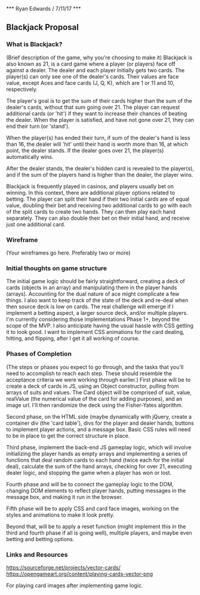 *** Ryan Edwards / 7/11/17 ***

## Blackjack Proposal

### What is Blackjack?

(Brief description of the game, why you're choosing to make it)
Blackjack is also known as 21, is a card game where a player (or players) face off against a dealer. The dealer and each player initially gets two cards. The player(s) can only see one of the dealer's cards. Their values are face value, except Aces and face cards (J, Q, K), which are 1 or 11 and 10, respectively. 

The player's goal is to get the sum of their cards higher than the sum of the dealer's cards, without that sum going over 21. The player can request additional cards (or 'hit') if they want to increase their chances of beating the dealer. When the player is satisfied, and have not gone over 21, they can end their turn (or 'stand').

When the player(s) has ended their turn, if sum of the dealer's hand is less than 16, the dealer will 'hit' until their hand is worth more than 16, at which point, the dealer stands. If the dealer goes over 21, the player(s) automatically wins.

After the dealer stands, the dealer's hidden card is revealed to the player(s), and if the sum of the players hand is higher than the dealer, the player wins.

Blackjack is frequently played in casinos, and players usually bet on winning. In this context, there are additional player options related to betting. The player can split their hand if their two initial cards are of equal value, doubling their bet and receiving two additional cards to go with each of the split cards to create two hands. They can then play each hand separately. They can also double their bet on their initial hand, and receive just one additional card.

### Wireframe

(Your wireframes go here. Preferably two or more)

### Initial thoughts on game structure

The initial game logic should be fairly straightforward, creating a deck of cards (objects in an array) and manipulating them in the player hands (arrays). Accounting for the dual nature of ace might complicate a few things. I also want to keep track of the state of the deck and re-deal when then source deck is low on cards. The real challenge will emerge if I implement a betting aspect, a larger source deck, and/or multiple players. I'm currently considering those implementations Phase 1+, beyond the scope of the MVP. I also anticipate having the usual hassle with CSS getting it to look good. I want to implement CSS animations for the card dealing, hitting, and flipping, after I get it all working of course.

### Phases of Completion

(The steps or phases you expect to go through, and the tasks that you'll need to accomplish to reach each step. These should resemble the acceptance criteria we were working through earlier.)
First phase will be to create a deck of cards in JS, using an Object constructor, pulling from arrays of suits and values. The Card object will be comprised of suit, value, realValue (the numerical value of the card for adding purposes), and an image url. I'll then randomize the deck using the Fisher-Yates algorithm. 

Second phase, on the HTML side (maybe dynamically with jQuery, create a container div (the 'card table'), divs for the player and dealer hands, buttons to implement player actions, and a message box. Basic CSS rules will need to be in place to get the correct structure in place.

Third phase, implement the back-end JS gameplay logic, which will involve initializing the player hands as empty arrays and implementing a series of functions that deal random cards to each hand (twice each for the initial deal), calculate the sum of the hand arrays, checking for over 21, executing dealer logic, and stopping the game when a player has won or lost.

Fourth phase and will be to connect the gameplay logic to the DOM, changing DOM elements to reflect player hands, putting messages in the message box, and making it run in the browser.

Fifth phase will be to apply CSS and card face images, working on the styles and animations to make it look pretty.

Beyond that, will be to apply a reset function (might implement this in the third and fourth phase if all is going well), multiple players, and maybe even betting and betting options.

### Links and Resources

https://sourceforge.net/projects/vector-cards/
https://opengameart.org/content/playing-cards-vector-png

For playing card images after implementing game logic.
